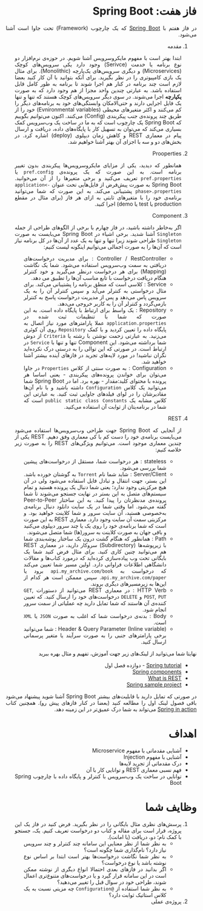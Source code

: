 <div dir="rtl" align="justify">

فاز هفت: Spring Boot
=====

در فاز هفتم با [Spring Boot](https://en.wikipedia.org/wiki/Spring_Framework) که یک چارچوب (Framework) تحت جاوا است آشنا می‌شود.
1. مقدمه
   
   ابتدا بهتر است با مفهوم مایکروسرویس آشنا شویم. در حوزه‌ی نرم‌افزار دو نوع برنامه یا خدمت (Serivce) وجود دارد یکی سرویس‌های کوچک (Microservices) و دیگری سرویس‌های یک‌پارچه (Monolithic). برای مثال یک بازی کامپیوتری را در نظر بگیرید. برای آنکه بتوانید با آن کار کنید بعضا لازم است چند برنامه در کنار هم اجرا شوند تا برنامه به طور کامل قابل استفاده باشد. به عبارتی چندین واحد مجزا از هم وجود دارد که به صورت **یکپارچه** اجرا می‌شوند. در سوی دیگر سرویس‌های کوچک هستند که تنها و تنها یک فایل اجرایی دارند و حتی‌الامکان وابستگی‌های خود به برنامه‌های دیگر را کم می‌کنند و اکثر متغیرهای محیطی (Evnironmental variables) خود را از طریق چند پرونده‌ی جنب پیکربندی (Config) می‌کنند.
   اکنون می‌توانیم بگوییم که Spring Boot یک چارچوب است که به ما در ساخت یک وب‌سرویس کمک بسیاری می‌کند که می‌توان به تسهیل کار با پایگاه‌های داده، دریافت و ارسال پیام در معماری REST و کاهش زمان دیپلوی (deploy) اشاره کرد. در بخش‌های دو و سه با اجزای آن بهتر آشنا خواهیم شد.
2. Prooperties
   
   همانطور که دیدید، یکی از مزایای مایکروسرویس‌ها پیکربندی بدون تغییر برنامه است. به این صورت که یک پرونده‌ی `pref.config` یا `pref.properties` تعریف می‌کنید و برخی متغیرها را از آن می‌خوانید. Spring Boot به صورت پیش‌فرض از فایل‌هایی تحت عنوان `application<-phase>.properties` پشتیبانی می‌کند. به این صورت که شما می‌توانید برنامه‌ی خود را با متغیرهای ثابتی به ازای هر فاز (برای مثال در مقطع production یا test یا demo) اجرا کنید.
3. Component
   
   اگر به‌خاطر داشته باشید، در فاز چهارم با برخی از الگوهای طراحی از جمله `Singleton` آشنا شدید. برخی اشیاء در Spring Boot می‌بایست به صورت `Singleton` طراحی شوند زیرا تنها و تنها به یک عدد از آن‌ها در کل برنامه نیاز است که آن‌ها را به صورت اجمالی می‌توانیم اینگونه لیست کنیم:
   - Controller / RestController : برای مدیریت درخواست‌های دریافتی به سمت وب‌سرویس استفاده می‌شود. شما یک نگاشت (Mapping) برای هر درخواست درنظر می‌گیرید و خود کنترلر هنگام دریافت درخواست با تابع مناسب آن‌ها را تطبیق می دهد.
   - Service : کلاسی است که منطق برنامه را پشتیبانی می‌کند. برای مثال درخواستی به کنترلر می‌آید و سپس کنترلر آن را به یک سرویس پاس می‌دهد و پس از مدیریت درخواست پاسخ به کنترلر بازمی‌گردد و کنترلر آن را به کاربر خروجی می‌دهد. 
   - Repository : یک واسط برای ارتباط با پایگاه داده است. به این صورت که شما با تنظیمات ثبت شده در `application.properties` عملا پارامترهای مورد نیاز اتصال به پایگاه داده را تعیین کردید و با کمک `Repository` روی آن کوئری می‌زنید. به عبارتی زحمت نوشتن با رشته یا `Criteria` از دوش شما برداشته می‌شود. این Component تنها و تنها با `Service` در ارتباط است. در صورتی که این توالی را به درستی درک نکرده‌اید نگران نباشید! در مورد لایه‌های تجرید در فازهای آینده بیشتر آشنا خواهید شد.
   - Configuration : به صورت سنتی از کلاس `Properties` در جاوا می‌توان برای خواندن پرونده‌های پیکربندی - یعنی اساسا هر پرونده با محتوای کلید:مقدار - بهره برد. اما در Spring Boot شما می‌توانید یک کلاس `Configuration` داشته باشید و با نام آن‌ها مقادیرشان را در لوای فیلد‌های جاوایی ثبت کنید. به عبارتی این کلاس مشابه یک `public static class Constants` است که شما در برنامه‌یتان از ثوابت آن استفاده می‌کنید.
4. REST
   
   از آنجایی که Spring Boot جهت طراحی وب‌سرویس‌ها استفاده می‌شود می‌بایست برنامه‌ی خود را دست کم با کی معماری وفق دهیم. REST یکی از چندین معماری موجود است. می‌توانیم ویژگی‌های REST را به صورت زیر خلاصه کنیم:
   - stateless : هر درخواست شما، مستقل از درخواست‌های پیشین شما بررسی می‌شود.
   - Server/Client : شاید شما نام `Torrent` به گوشتان خورده باشد. این بستر، جهت انتقال و تبادل فایل استفاده می‌شود ولی در آن هیچ مرکزیتی وجود ندارد؛ یعنی شما دنبال یک پرونده هستید و تمام سیستم‌های متصل به این بستر در نهایت جستجو می‌شوند تا شما پرونده‌ی مدنظرتان را پیدا کنید. به این ساختار Peer-to-Peer گفته می‌شود. اما وقتی شما در یک سایت دانلود دنبال برنامه‌ی به‌خصوصی هستید، آن سایت سرور و شما کلاینت خواهید بود. و مرکزیتی سمت آن سایت وجود دارد. معماری REST به این صورت است که شما برنامه‌ی خود را روی یک یا چند سرور دیپلوی می‌کنید و باقی جهان به صورت کلاینت به سرور(ها) شما متصل می‌شوند.
   - Path : همانطور که هنگام گشت درون یک ساختار پوشه‌بندی شما با زیرپوشه‌ها (Subdirectory) سروکار دارید، در معماری REST هم می‌توانید چنین کاری کنید. برای مثال فرض کنید شما یک بایگانی تحت وب پیاده‌سازی کرده‌اید که درمورد کتاب‌ها و مقالات دانشگاهی اطلاعات فراوانی دارد. اولین مسیر شما تعیین می‌کند که درخواست به `api.my_archive.com/book` برود یا `api.my_archive.com/paper`. سپس مممکن است هر کدام از این‌ها به زیرمسیرهای دیگری بروند.
   - HTTP Verb : در معماری REST می‌توانید از دستورات `GET`, `POST`, `PUT` و `DELETE` درخواست‌های خود را ارسال کنید. که تعیین کننده‌ی آن هاستند که شما تمایل دارید چه عملیاتی از سمت سرور انجام شود.
   - Body : بدنه‌ی درخواست شما که اغلب به صورت `JSON` یا `XML` است.
   - Header & Query Parameter (Inline variable) : شما می‌توانید برخی پارامترهای جنبی را به صورت سرآیند یا متغیر پرسمانی ارسال کنید.
   
نهایتا شما می‌توانید از لینک‌های زیر جهت آموزش، تفهیم و مثال بهره ببرید
* [Spring tutorial](https://www.tutorialspoint.com/spring_boot/index.htm) - دوازده فصل اول
* [Spring components](https://medium.com/technology-hits/spring-boot-framework-and-its-components-2725cecf0e62)
* [What is REST](https://www.codecademy.com/articles/what-is-rest)
* [Spring sample project](https://spring.io/guides/gs/rest-service/)

در صورتی که تمایل دارید با قابلیت‌های بیشتر Spring Boot آشنا شوید پیشنهاد می‌شود باقی فصول لینک اول را مطالعه کنید (بعضا در کنار فازهای پیش رو).
همچنین کتاب [Spring in action](https://doc.lagout.org/programmation/Spring%20Boot%20in%20Action.pdf) می‌تواند به شما درک عمیق‌تر در این زمینه دهد.

اهداف
=====
* آشنایی مقدماتی با مفهوم Microservice
* آشنایی با مفهوم Injection
* درک مقدماتی از تجرید لایه‌ها
* فهم نسبی معماری REST و توانایی کار با آن
* توانایی در ساخت یک وب‌سرویس با کنترلر و پایگاه داده با چارچوب Spring Boot
 
وظایف شما
=========
1. پرسش‌های نظری
   مثال بایگانی را در نظر بگیرید. فرض کنید در فاز یک این پروژه، قرار است برای مقاله و کتاب دو درخواست تعریف کنیم. یک، جستجو با کمک نام؛ دو، دریافت (یا امانت).
   - به نظر شما از نظر معنایی این سامانه چند کنترلر و چند سرویس نیاز دارد؟ نام‌گذاری شما چگونه است؟
   - به نظر شما نگاشت درخواست‌ها بهتر است ابتدا بر اساس نوع نوشته باشد یا نوع درخواست؟
   - اگر بدانید در فازهای بعدی احتمالا انواع دیگری از نوشته ممکن است در این سامانه قرار گیرد و یا درخواست‌های متنوع‌تری اعمال شوند، طراحی خود در سوال قبل را تغییر می‌دهید؟
   - به نظر شما استفاده از `@Configuration` چه مزیتی نسبت به یک کلاس استاتیک ثوابت دارد؟
2. پروژه‌ی عملی
</div>